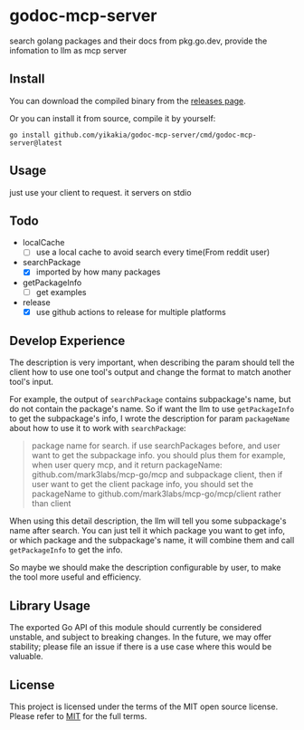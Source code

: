 # godoc-mcp-server

search golang packages and their docs from pkg.go.dev, provide the infomation to llm as mcp server

## Install

You can download the compiled binary from the [releases page](https://github.com/yikakia/godoc-mcp-server/releases/tag/latest).

Or you can install it from source, compile it by yourself:

```shell
go install github.com/yikakia/godoc-mcp-server/cmd/godoc-mcp-server@latest
```

## Usage

just use your client to request. it servers on stdio

## Todo

- localCache
  - [ ] use a local cache to avoid search every time(From reddit user)
- searchPackage
  - [x] imported by how many packages
- getPackageInfo
  - [ ] get examples
- release
  - [x] use github actions to release for multiple platforms 

## Develop Experience
The description is very important, when describing the param should tell the client how 
to use one tool's output and change the format to match another tool's input.

For example, the output of `searchPackage` contains subpackage's name, but do not contain
the package's name. So if want the llm to use `getPackageInfo` to get the subpackage's info,
I wrote the description for param `packageName` about how to use it to work with `searchPackage`:

> package name for search. if use searchPackages before, and user want to get the 
subpackage info. you should plus them for example, when user query mcp, and it return 
packageName: github.com/mark3labs/mcp-go/mcp and subpackage client, then if user want 
to get the client package info, you should set the packageName to 
github.com/mark3labs/mcp-go/mcp/client rather than client


When using this detail description, the llm will tell you some subpackage's name after 
search. You can just tell it which package you want to get info, or which package and the 
subpackage's name, it will combine them and call `getPackageInfo` to get the info.


So maybe we should make the description configurable by user, to make the tool more useful
and efficiency.

## Library Usage

The exported Go API of this module should currently be considered unstable, and subject to 
breaking changes. In the future, we may offer stability; please file an issue if there is 
a use case where this would be valuable.


## License

This project is licensed under the terms of the MIT open source license. Please refer 
to [MIT](./LICENSE) for the full terms.
